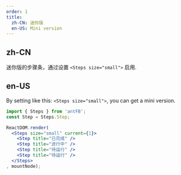 ```yaml
---
order: 1
title:
  zh-CN: 迷你版
  en-US: Mini version
---
```


## zh-CN

迷你版的步骤条，通过设置 `<Steps size="small">` 启用.

## en-US

By setting like this: `<Steps size="small">`, you can get a mini version.

````jsx
import { Steps } from 'antFB';
const Step = Steps.Step;

ReactDOM.render(
  <Steps size="small" current={1}>
    <Step title="已完成" />
    <Step title="进行中" />
    <Step title="待运行" />
    <Step title="待运行" />
  </Steps>
, mountNode);
````
